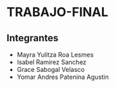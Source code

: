 # TRABAJO-FINAL
## Integrantes
- Mayra Yulitza Roa Lesmes
- Isabel Ramirez Sanchez
- Grace Sabogal Velasco
- Yomar Andres Patenina Agustin
